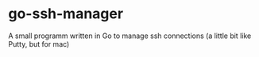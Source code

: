 # go-ssh-manager
A small programm written in Go to manage ssh connections (a little bit like Putty, but for mac)
